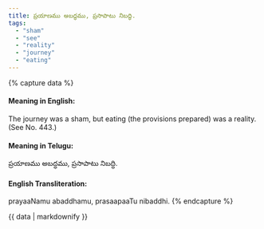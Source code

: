 ```yaml
---
title: ప్రయాణము అబద్ధము, ప్రసాపాటు నిబద్ధి.
tags:
  - "sham"
  - "see"
  - "reality"
  - "journey"
  - "eating"
---
```


{% capture data %}
#### Meaning in English:
The journey was a sham, but eating (the provisions prepared) was a reality.
(See No. 443.)

#### Meaning in Telugu:
ప్రయాణము అబద్ధము, ప్రసాపాటు నిబద్ధి.

#### English Transliteration:
prayaaNamu abaddhamu, prasaapaaTu nibaddhi.
{% endcapture %}

<div class="notice">{{ data | markdownify }}</div>

